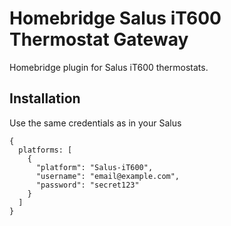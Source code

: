 # Homebridge Salus iT600 Thermostat Gateway

Homebridge plugin for Salus iT600 thermostats.
 
## Installation

Use the same credentials as in your Salus

```
{
  platforms: [
    {
      "platform": "Salus-iT600",
      "username": "email@example.com",
      "password": "secret123"
    }
  ]
}
```